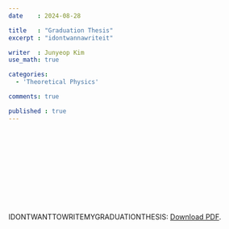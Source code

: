 ```yaml
---
date    : 2024-08-28

title   : "Graduation Thesis"
excerpt : "idontwannawriteit"

writer  : Junyeop Kim
use_math: true

categories:
  - 'Theoretical Physics'

comments: true

published : true
---
```


<object data="https://github.com/JuneYeop/JuneYeop.github.io/blob/master/assets/Graduation_Thesis.pdf" width="95%" height="90%" type="graduation_thesis/pdf"/>

<object data="https://github.com/JuneYeop/JuneYeop.github.io/blob/master/assets/Graduation_Thesis.pdf" type="thesis/pdf" width="95%" height="95%">
    <embed src="https://github.com/JuneYeop/JuneYeop.github.io/blob/master/assets/Graduation_Thesis.pdf">
        <p>IDONTWANTTOWRITEMYGRADUATIONTHESIS: <a href="https://github.com/JuneYeop/JuneYeop.github.io/blob/master/assets/Graduation_Thesis.pdf">Download PDF</a>.</p>
    </embed>
</object>
